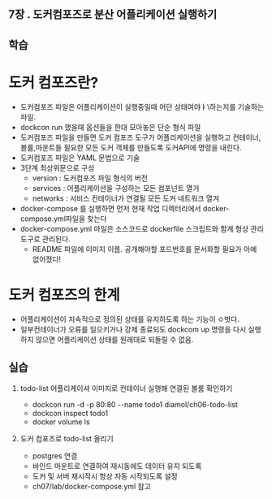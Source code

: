 
## 7장 . 도커컴포즈로 분산 어플리케이션 실행하기

## 학습 ##

# 도커 컴포즈란?
- 도커컴포즈 파일은 어플리케이션이 실행중일때 어던 상태여야ㅑ\하는지를 기술하는 파일.
- dockcon run 했을때 옵션들을 한대 모아놓은 단순 형식 파일
- 도커컴포즈 파일을 만들면 도커 컴포즈 도구가 어플리케이션을 실행하고 컨테이너, 볼륨,마운트들 필요한 모든 도커 객체를 만들도록 도커API에 명령을 내린다.
- 도커컴포즈 파일은 YAML 문법으로 기술
- 3단계 최상위문으로 구성
  - version : 도커컴포즈 파일 형식의 버전 
  - services : 어플리케이션을 구성하는 모든 컴포넌트 열거
  - networks : 서비스 컨테이너가 연결될 모든 도커 네트워크 열겨
- docker-compose 를 실행하면 먼저 현재 작업 디렉터리에서 docker-compose.yml파일을 찾는다
- docker-compose.yml 마일은 소스코드로 dockerfile 스크립트와 함계 형상 관리 도구로 관리된다.
  - README 파일에 이미지 이름. 공개해야할 포드번호를 문서화할 필요가 아예 없어졌다!
  
# 도커 컴포즈의 한계
- 어플리케이션이 지속적으로 정의된 상태를 유지하도록 하는 기능이 ㅇ벗다.
- 일부컨테이너가 오류를 일으키거나 강제 종료되도 dockcom up 명령을 다시 실행하지 않으면 어플리케이션 상태를 원래대로 되돌릴 수 없음.


## 실습 ##
1. todo-list 어플리케이셔 이미지로 컨테이너 실행해 연결된 볼룸 확인하기
   - dockcon run -d -p 80:80 --name todo1 diamol/ch06-todo-list
   - dockcon inspect todo1
   - docker volume ls

2. 도커 컴포즈로 todo-list 올리기
    - postgres 연결
    - 바인드 마운트로 연결하여 재시동에도 데이터 유지 되도록
    - 도커 및 서버 재시작시 항상 자동 시작되도록 설정
    - ch07/lab/docker-compose.yml 참고
